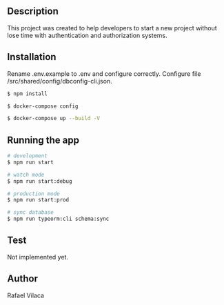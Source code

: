 ## Description

This project was created to help developers to start a new project without lose time with authentication and authorization systems.

## Installation

Rename .env.example to .env and configure correctly.
Configure file /src/shared/config/dbconfig-cli.json.

```bash
$ npm install

$ docker-compose config

$ docker-compose up --build -V
```

## Running the app

```bash
# development
$ npm run start

# watch mode
$ npm run start:debug

# production mode
$ npm run start:prod

# sync database
$ npm run typeorm:cli schema:sync
```


## Test

Not implemented yet.

## Author
Rafael Vilaca
